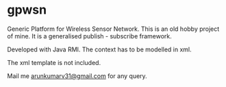 gpwsn
=====

Generic Platform for Wireless Sensor Network. This is an old hobby project of mine. It is a generalised publish - subscribe framework.

Developed with Java RMI. The context has to be modelled in xml.

The xml template is not included.

Mail me <arunkumarv31@gmail.com> for any query.
